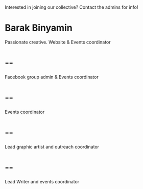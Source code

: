 # 
Interested in joining our collective? Contact the admins for info!

# Barak Binyamin
Passionate creative. Website & Events coordinator

# --
Facebook group admin & Events coordinator

# --
Events coordinator

# --
Lead graphic artist and outreach coordinator

# -- 
Lead Writer and events coordinator
